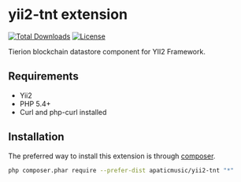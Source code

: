 yii2-tnt extension
===================
[![Total Downloads](https://poser.pugx.org/apaticmusic/yii2-tnt/downloads)](https://packagist.org/packages/apaticmusic/yii2-tnt)
[![License](https://poser.pugx.org/apaticmusic/yii2-tnt/license)](https://packagist.org/packages/apaticmusic/yii2-tnt)
                   
Tierion blockchain datastore component for YII2 Framework.

Requirements
------------
- Yii2
- PHP 5.4+
- Curl and php-curl installed


Installation
------------

The preferred way to install this extension is through [composer](http://getcomposer.org/download/).

```bash
php composer.phar require --prefer-dist apaticmusic/yii2-tnt "*"
